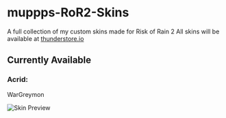 # muppps-RoR2-Skins
A full collection of my custom skins made for Risk of Rain 2
All skins will be available at [thunderstore.io](https://www.thunderstore.io "Thunderstore Homepage")

## Currently Available
### Acrid:
  WarGreymon
  
  ![Skin Preview](https://raw.githubusercontent.com/muppp/muppps-RoR2-Skins/main/Acrid/WarGreymon/icon.png)
